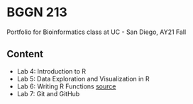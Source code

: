 # BGGN 213
Portfolio for Bioinformatics class at UC - San Diego, AY21 Fall
  
## Content  
  
- Lab 4: Introduction to R  
- Lab 5: Data Exploration and Visualization in R
- Lab 6: Writing R Functions [source](https://github.com/jpsco5890/bggn_213/blob/2ac4c45ee1c868f4f2b833e80b780de50fb879c8/Week_3/lab_06/lab_06/class_06-HW-Reddan.md)
- Lab 7: Git and GitHub
